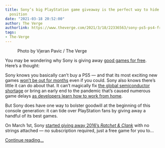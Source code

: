 ```yaml
---
title: Sony’s big PlayStation game giveaway is the perfect way to hide a precarious
  position
date: "2021-03-18 20:52:00"
author: The Verge
authorlink: https://www.theverge.com/2021/3/18/22336563/sony-ps5-ps4-free-games-play-at-home
tags:
- The-Verge
---
```

<figure>
      <img alt="" src="https://cdn.vox-cdn.com/thumbor/lDWnjsa1FdVd9haQxLbMPWfu57E=/0x0:2040x1360/1310x873/cdn.vox-cdn.com/uploads/chorus_image/image/68989834/vpavic_4278_20201030_0234.0.jpg" />
        <figcaption>Photo by Vjeran Pavic / The Verge</figcaption>
    </figure>

  <p id="fGg0x3">You may be wondering why Sony is giving away <a href="https://www.theverge.com/2021/3/17/22336370/horizon-zero-dawn-free-ps4-ps5-playstation-sony">good games for free</a>. Here’s a thought:</p>
<p id="26qb9x">Sony knows you basically can’t buy a PS5 — and that its most exciting new games <a href="https://www.theverge.com/21538464/ps5-xbox-series-x-launch-games-list-new-release-holiday-2020-2021">won’t be out for months</a> even if you could. Sony also knows there’s little it can do about that. It can’t magically fix <a href="https://www.theverge.com/2021/2/11/22278431/biden-administration-global-semiconductor-chip-shortage-executive-order">the global semiconductor shortage</a> or bring an early end to the pandemic that’s caused numerous game delays <a href="https://www.theverge.com/21325659/game-developers-survey-coronavirus-gdc">as developers learn how to work from home</a>. </p>
<p id="mVPwwr">But Sony does have one way to bolster goodwill at the beginning of this console generation: it can tide over PlayStation fans by giving away a handful of its best games.</p>
<p id="y4lZly">On March 1st, Sony <a href="https://www.theverge.com/2021/2/23/22297009/ratchet-and-clank-free-ps4-ps5-playstation-sony">started giving away 2016’s <em>Ratchet &amp; Clank</em></a><em> </em>with no strings attached — no subscription required, just a free game for you to...</p>
  <p>
    <a href="https://www.theverge.com/2021/3/18/22336563/sony-ps5-ps4-free-games-play-at-home">Continue reading&hellip;</a>
  </p>